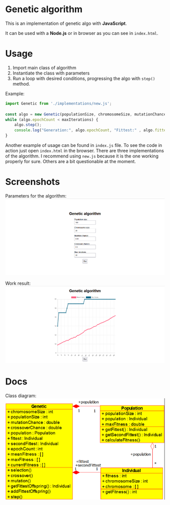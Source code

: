 # Genetic algorithm
This is an implementation of genetic algo with **JavaScript**.

It can be used with a **Node.js** or in browser as you can see in `index.html`.

# Usage

1. Import main class of algorithm
2. Instantiate the class with parameters
3. Run a loop with desired conditions, progressing the algo with `step()` method.

Example:
```javascript
import Genetic from './implementations/new.js';

const algo = new Genetic(populationSize, chromosomeSize, mutationChance, crossoverChance);
while (algo.epochCount < maxIterations) {
    algo.step();
    console.log("Generation:", algo.epochCount, "Fittest:" , algo.fittest);
}
```

Another example of usage can be found in `index.js` file.
To see the code in action just open `index.html` in the browser.
There are three implementations of the algorithm. I recommend using `new.js` because it is the one working properly for sure. Others are a bit questionable at the moment.

# Screenshots
Parameters for the algorithm:
![main](docs/main.png)

Work result:
![graph](docs/graph.png)

# Docs

Class diagram:  
![Class diagram](docs/class_diagram.png)
